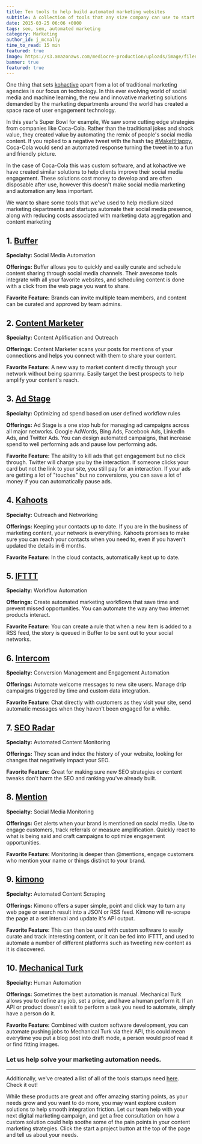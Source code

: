```yaml
---
title: Ten tools to help build automated marketing websites
subtitle: A collection of tools that any size company can use to start automating their marketing efforts. 
date: 2015-03-25 06:06 +0000
tags: seo, sem, automated marketing
category: Marketing
author_id: j_mcnally
time_to_read: 15 min
featured: true
image: https://s3.amazonaws.com/mediocre-production/uploads/image/filename/22/marketing-automation.jpg
banner: true
featured: true
---
```


One thing that sets [kohactive](http://www.kohactive.com) apart from a lot of traditional marketing agencies is our focus on technology. In this ever evolving world of social media and machine learning, the new and innovative marketing solutions demanded by the marketing departments around the world has created a space race of user engagement technology.

In this year's Super Bowl for example, We saw some cutting edge strategies from companies like Coca-Cola. Rather than the traditional jokes and shock value, they created value by automating the remix of people's social media content. If you replied to a negative tweet with the hash tag [#MakeItHappy](http://www.gomakeithappy.com/), Coca-Cola would send an automated response turning the tweet in to a fun and friendly picture.

In the case of Coca-Cola this was custom software, and at kohactive we have created similar solutions to help clients improve their social media engagement. These solutions cost money to develop and are often disposable after use, however this doesn't make social media marketing and automation any less important. 

We want to share some tools that we've used to help medium sized marketing departments and startups automate their social media presence, along with reducing costs associated with marketing data aggregation and content marketing

## 1. [Buffer](http://www.buffer.ly)

**Specialty:** Social Media Automation

**Offerings:** Buffer allows you to quickly and easily curate and schedule content sharing through social media channels. Their awesome tools integrate with all your favorite websites, and scheduling content is done with a click from the web page you want to share.

**Favorite Feature:** Brands can invite multiple team members, and content can be curated and approved by team admins.




## 2. [Content Marketer](https://contentmarketer.io/)

**Specialty:** Content Aplification and Outreach

**Offerings:** Content Marketer scans your posts for mentions of your connections and helps you connect with them to share your content.

**Favorite Feature:** A new way to market content directly through your network without being spammy. Easily target the best prospects to help amplify your content's reach.


## 3. [Ad Stage](https://www.adstage.io/)

**Specialty:** Optimizing ad spend based on user defined workflow rules

**Offerings:** Ad Stage is a one stop hub for managing ad campaigns across all major networks. Google AdWords, Bing Ads, Facebook Ads, LinkedIn Ads, and Twitter Ads. You can design automated campaigns, that increase spend to well performing ads and pause low performing ads. 

**Favorite Feature:**  The ability to kill ads that get engagement but no click through. Twitter will charge you by the interaction. If someone clicks your card but not the link to your site, you still pay for an interaction. If your ads are getting a lot of "touches" but no conversions, you can save a lot of money if you can automatically pause ads.


## 4. [Kahoots](https://www.kahootsapp.com/)

**Specialty:**  Outreach and Networking

**Offerings:** Keeping your contacts up to date. If you are in the business of marketing content, your network is everything. Kahoots promises to make sure you can reach your contacts when you need to, even if you haven't updated the details in 6 months.

**Favorite Feature:** In the cloud contacts, automatically kept up to date.



## 5. [IFTTT](https://ifttt.com)

**Specialty:** Workflow Automation

**Offerings:** Create automated marketing workflows that save time and prevent missed opportunities. You can automate the way any two internet products interact.

**Favorite Feature:** You can create a rule that when a new item is added to a RSS feed, the story is queued in Buffer to be sent out to your social networks.


## 6. [Intercom](https://intercom.io) 

**Specialty:** Conversion Management and Engagement Automation

**Offerings:** Automate welcome messages to new site users. Manage drip campaigns triggered by time and custom data integration.

**Favorite Feature:** Chat directly with customers as they visit your site, send automatic messages when they haven't been engaged for a while.

## 7. [SEO Radar](http://www.seoradar.com/)

**Specialty:** Automated Content Monitoring

**Offerings:** They scan and index the history of your website, looking for changes that negatively impact your SEO.

**Favorite Feature:** Great for making sure new SEO strategies or content tweaks don't harm the SEO and ranking you've already built.



## 8. [Mention](https://en.mention.com/)

**Specialty:** Social Media Monitoring


**Offerings:** Get alerts when your brand is mentioned on social media. Use to engage customers, track referrals or measure amplification. Quickly react to what is being said and craft campaigns to optimize engagement opportunities.

**Favorite Feature:** Monitoring is deeper than @mentions, engage customers who mention your name or things distinct to your brand.



## 9. [kimono](https://www.kimonolabs.com/)

**Specialty:** Automated Content Scraping

**Offerings:** Kimono offers a super simple, point and click way to turn any web page or search result into a JSON or RSS feed. Kimono will re-scrape the page at a set interval and update it's API output.

**Favorite Feature:** This can then be used with custom software to easily curate and track interesting content, or it can be fed into IFTTT, and used to automate a number of different platforms such as tweeting new content as it is discovered.

## 10. [Mechanical Turk](https://www.mturk.com/)

**Specialty:** Human Automation

**Offerings:** Sometimes the best automation is manual. Mechanical Turk allows you to define any job, set a price, and have a human perform it. If an API or product doesn't exisit to perform a task you need to automate, simply have a person do it.

**Favorite Feature:** Combined with custom software development, you can automate pushing jobs to Mechanical Turk via their API, this could mean everytime you put a blog post into draft mode, a person would proof read it or find fitting images.


### Let us help solve your marketing automation needs.
---
Additionally, we've created a list of all of the tools startups need [here](https://www.kohactive.com/blog/ten-tools-every-startup-needs/). Check it out! 

While these products are great and offer amazing starting points, as your needs grow and you want to do more, you may want explore custom solutions to help smooth integration friction.  Let our team help with your next digital marketing campaign, and get a free consultation on how a custom solution could help soothe some of the pain points in your content marketing strategies. Click the start a project button at the top of the page and tell us about your needs.
